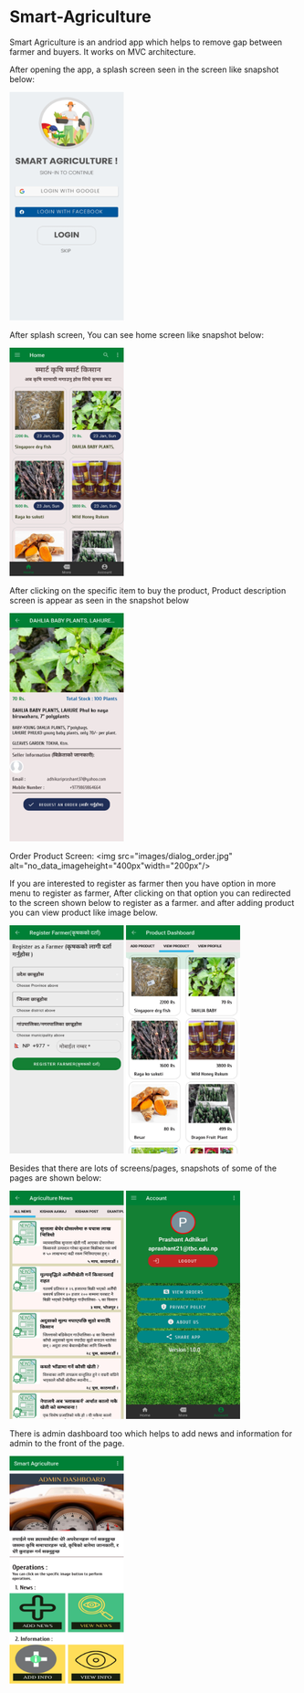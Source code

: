 # Smart-Agriculture

Smart Agriculture is an andriod app which helps to remove 
gap between farmer and buyers. It works on MVC architecture. 

After opening the app, a splash screen seen in the screen like snapshot below:

<img src="images/splash_screen.jpg" alt="splash_screen" height="400px" width="200px" />

After splash screen, You can see home screen like snapshot below:

<img src="images/home_screen.jpg" alt="home_screen" height="400px" width="200px" />

After clicking on the specific item to buy the product,
Product description screen is appear as seen in the snapshot below

<img src="images/product_desc_screen.jpg" alt="product_description" height="400px" width="200px" /> 

Order Product Screen:
<img src="images/dialog_order.jpg" alt="no_data_imageheight="400px"width="200px"/> 

If you are interested to register as farmer then you have option in more menu to register as farmer, 
After clicking on that option you can redirected to the screen shown below to register
as a farmer. and after adding product you can view product like image below.
  
<img src="images/farmer_registration.jpg" alt="farmer_registration" height="400px" width="200px" /> 
<img src="images/view_product.jpg" alt="view_product" height="400px" width="200px" /> 

Besides that there are lots of screens/pages, snapshots of some of the pages are shown below:

<img src="images/agriculture_news.jpg" alt="news" height="400px" width="200px" /> <img src="images/account_screen.jpg" alt="account_screen" height="400px" width="200px" />

There is admin dashboard too which helps to add news and information for admin to the front of the page.

<img src="images/admin_dashboard.jpg" alt="dashboard" height="400px" width="200px" />

